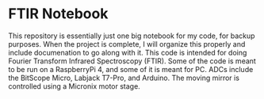 # FTIR Notebook
This repository is essentially just one big notebook for my code, for backup purposes. When the project is complete, I will organize this properly and include
documenation to go along with it. This code is intended for doing Fourier Transform Infrared Spectroscopy (FTIR). Some of the code is meant to be run on a RaspberryPi 4, and some of it is meant for PC. ADCs include the BitScope Micro, Labjack T7-Pro, and Arduino. The moving mirror is controlled using a Micronix motor stage. 
